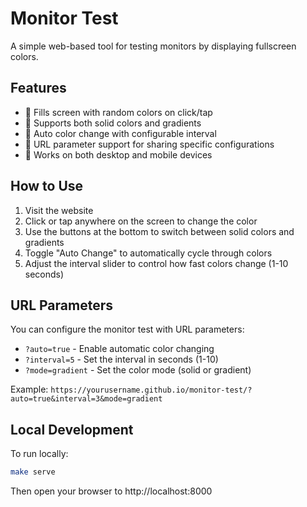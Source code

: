# Monitor Test

A simple web-based tool for testing monitors by displaying fullscreen colors. 

## Features

- 🎨 Fills screen with random colors on click/tap
- 🌈 Supports both solid colors and gradients
- 🔄 Auto color change with configurable interval
- 🔗 URL parameter support for sharing specific configurations
- 📱 Works on both desktop and mobile devices

## How to Use

1. Visit the website
2. Click or tap anywhere on the screen to change the color
3. Use the buttons at the bottom to switch between solid colors and gradients
4. Toggle "Auto Change" to automatically cycle through colors
5. Adjust the interval slider to control how fast colors change (1-10 seconds)

## URL Parameters

You can configure the monitor test with URL parameters:

- `?auto=true` - Enable automatic color changing
- `?interval=5` - Set the interval in seconds (1-10)
- `?mode=gradient` - Set the color mode (solid or gradient)

Example: `https://yourusername.github.io/monitor-test/?auto=true&interval=3&mode=gradient`

## Local Development

To run locally:

```bash
make serve
```

Then open your browser to http://localhost:8000
